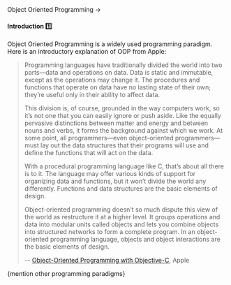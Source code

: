 <link rel="stylesheet" href="{{baseUrl}}/css/textbook.css">

<div class="website-content">

<div id="path">Object Oriented Programming &rarr; </div>

<div id="title">

#### Introduction :one:

</div>

<div id="body">

Object Oriented Programming is a widely used programming paradigm. Here is an introductory explanation of OOP from Apple:

> Programming languages have traditionally divided the world into two parts—data and operations on data.
> Data is static and immutable, except as the operations may change it. The procedures and functions that
> operate on data have no lasting state of their own; they’re useful only in their ability to affect data.
>
> This division is, of course, grounded in the way computers work, so it’s not one that you can easily ignore
> or push aside. Like the equally pervasive distinctions between matter and energy and between nouns and verbs,
> it forms the background against which we work. At some point, all programmers—even object-oriented programmers—must
> lay out the data structures that their programs will use and define the functions that will act on the data.
>
> With a procedural programming language like C, that’s about all there is to it. The language may offer various
> kinds of support for organizing data and functions, but it won’t divide the world any differently. Functions and
> data structures are the basic elements of design.
>
> Object-oriented programming doesn’t so much dispute this view of the world as restructure it at a higher level.
> It groups operations and data into modular units called objects and lets you combine objects into structured networks
> to form a complete program. In an object-oriented programming language, objects and object interactions are the basic elements of design.
>
> -- [Object-Oriented Programming with Objective-C](https://developer.apple.com/library/content/documentation/Cocoa/Conceptual/OOP_ObjC/), Apple

{mention other programming paradigms}

</div>

<div id="extras">

<include src="exercises.md" />

<div>

</div>
